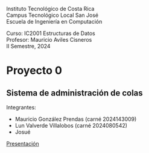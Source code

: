 Instituto Tecnológico de Costa Rica  
Campus Tecnológico Local San José  
Escuela de Ingeniería en Computación  

Curso: IC2001 Estructuras de Datos  
Profesor: Mauricio Aviles Cisneros  
II Semestre, 2024

# Proyecto 0
## Sistema de administración de colas 

Integrantes:
- Mauricio González Prendas (carné 2024143009)
- Lun Valverde Villalobos (carné 2024080542)
- Josué

[Presentación](https://docs.google.com/presentation/d/1x3NYHb97RlHZmXwpiqScOGtEKyBftnQI7fV0pM5J_UA/edit?usp=sharing)

